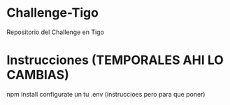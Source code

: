 # Challenge-Tigo
Repositorio del Challenge en Tigo

# Instrucciones (TEMPORALES AHI LO CAMBIAS)
npm install 
configurate un tu .env (instruccioes pero para que poner)
